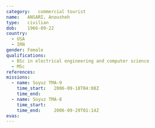 ```yaml
---
category:	commercial tourist
name:	ANSARI, Anousheh
type:	civilian
dob:	1966-09-22
country:
  - USA
  - IRN
gender:	Female
qualifications:
  - BSc in electrical engineering and computer science
  - MSc
references:
missions:
  - name: Soyuz TMA-9
    time_start:   2006-09-18T04:08Z
    time_end:     
  - name: Soyuz TMA-8
    time_start:   
    time_end:     2006-09-29T01:14Z
evas:
---
```

